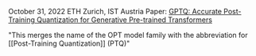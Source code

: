 October 31, 2022
ETH Zurich, IST Austria
Paper: [GPTQ: Accurate Post-Training Quantization for Generative Pre-trained Transformers](https://arxiv.org/abs/2210.17323)

"This merges the name of the OPT model family with the abbreviation for [[Post-Training Quantization]] (PTQ)"
